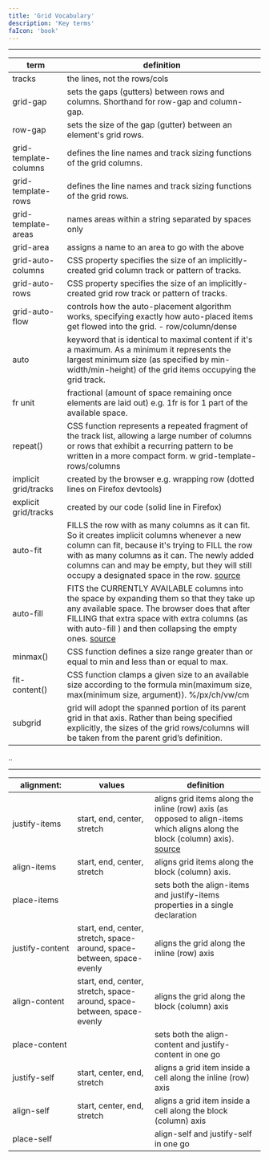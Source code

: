 ```yaml
---
title: 'Grid Vocabulary'
description: 'Key terms'
faIcon: 'book'
---
```

<a href="/topics/cssgrid">
  <i class="fa fa-arrow-left"></i>
</a>

-----

| term | definition |
| ---- | ------- |
| tracks | the lines, not the rows/cols |
| grid-gap | sets the gaps (gutters) between rows and columns. Shorthand for row-gap and column-gap.|
| row-gap | sets the size of the gap (gutter) between an element's grid rows. |
|grid-template-columns | defines the line names and track sizing functions of the grid columns.|
| grid-template-rows | defines the line names and track sizing functions of the grid rows.|
| grid-template-areas | names areas within a string separated by spaces only|
| grid-area | assigns a name to an area to go with the above |
| grid-auto-columns | CSS property specifies the size of an implicitly-created grid column track or pattern of tracks. |
| grid-auto-rows | CSS property specifies the size of an implicitly-created grid row track or pattern of tracks. |
| grid-auto-flow | controls how the auto-placement algorithm works, specifying exactly how auto-placed items get flowed into the grid. - row/column/dense |
| auto | keyword that is identical to maximal content if it's a maximum. As a minimum it represents the largest minimum size (as specified by min-width/min-height) of the grid items occupying the grid track.|
| fr unit | fractional (amount of space remaining once elements are laid out) e.g. 1fr is for 1 part of the available space.|
| repeat()| CSS function represents a repeated fragment of the track list, allowing a large number of columns or rows that exhibit a recurring pattern to be written in a more compact form. w grid-template-rows/columns |
| implicit grid/tracks | created by the browser e.g. wrapping row (dotted lines on Firefox devtools) |
| explicit grid/tracks | created by our code (solid line in Firefox)|
| auto-fit | FILLS the row with as many columns as it can fit. So it creates implicit columns whenever a new column can fit, because it's trying to FILL the row with as many columns as it can. The newly added columns can and may be empty, but they will still occupy a designated space in the row. [source](https://css-tricks.com/auto-sizing-columns-css-grid-auto-fill-vs-auto-fit/)|
| auto-fill | FITS the CURRENTLY AVAILABLE columns into the space by expanding them so that they take up any available space. The browser does that after FILLING that extra space with extra columns (as with auto-fill ) and then collapsing the empty ones. [source](https://css-tricks.com/auto-sizing-columns-css-grid-auto-fill-vs-auto-fit/)|
| minmax() | CSS function defines a size range greater than or equal to min and less than or equal to max. |
| fit-content() | CSS function clamps a given size to an available size according to the formula min(maximum size, max(minimum size, argument)). %/px/ch/vw/cm|
| subgrid | grid will adopt the spanned portion of its parent grid in that axis. Rather than being specified explicitly, the sizes of the grid rows/columns will be taken from the parent grid’s definition. |
..
_____

| alignment: | values | definition |
| ---------- |----| ------- |
| <nobr>justify-items</nobr> | start, end, center, stretch | aligns grid items along the inline (row) axis (as opposed to align-items which aligns along the block (column) axis).  [source](https://css-tricks.com/snippets/css/complete-guide-grid/)|
| align-items | start, end, center, stretch | aligns grid items along the block (column) axis. |
| place-items | | sets both the align-items and justify-items properties in a single declaration |
| <nobr>justify-content</nobr> | start, end, center, stretch, space-around, space-between, space-evenly | aligns the grid along the inline (row) axis |
| align-content | start, end, center, stretch, space-around, space-between, space-evenly | aligns the grid along the block (column) axis |
| place-content | | sets both the align-content and justify-content in one go |
| justify-self | start, center, end, stretch | aligns a grid item inside a cell along the inline (row) axis |
| align-self | start, center, end, stretch | aligns a grid item inside a cell along the block (column) axis |
| place-self | | align-self and justify-self in one go |

<br />
